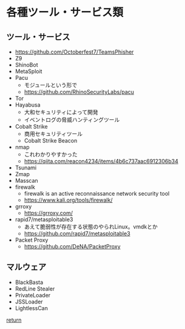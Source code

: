 # 各種ツール・サービス類

## ツール・サービス

* https://github.com/Octoberfest7/TeamsPhisher
* Z9
* ShinoBot
* MetaSploit
* Pacu
  * モジュールという形で
  * https://github.com/RhinoSecurityLabs/pacu
* Tor
* Hayabusa
  * 大和セキュリティによって開発
  * イベントログの脅威ハンティングツール
* Cobalt Strike
  * 商用セキュリティツール
  * Cobalt Strike Beacon
* nmap
  * これわかりやすかった
  * https://qiita.com/reacon4234/items/4b6c737aac6912306b34
* Tsunami
* Zmap
* Masscan
* firewalk
  * firewalk is an active reconnaissance network security tool
  * https://www.kali.org/tools/firewalk/
* grroxy
  * https://grroxy.com/
* rapid7/metasploitable3
  * あえて脆弱性が存在する状態のやられLinux。vmdkとか
  * https://github.com/rapid7/metasploitable3
* Packet Proxy
  * https://github.com/DeNA/PacketProxy

## マルウェア

* BlackBasta
* RedLine Stealer
* PrivateLoader
* JSSLoader
* LightlessCan

[return](../README.md)
